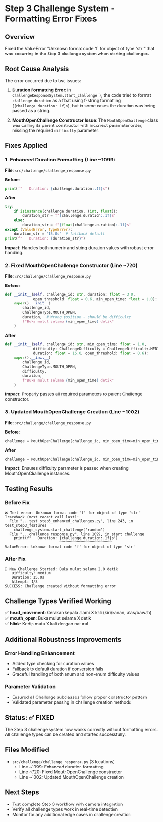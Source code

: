 # Step 3 Challenge System - Formatting Error Fixes

## Overview

Fixed the ValueError "Unknown format code 'f' for object of type 'str'" that was occurring in the Step 3 challenge system when starting challenges.

## Root Cause Analysis

The error occurred due to two issues:

1. **Duration Formatting Error**: In `ChallengeResponseSystem.start_challenge()`, the code tried to format `challenge.duration` as a float using f-string formatting (`{challenge.duration:.1f}s`), but in some cases the duration was being passed as a string.

2. **MouthOpenChallenge Constructor Issue**: The `MouthOpenChallenge` class was calling its parent constructor with incorrect parameter order, missing the required `difficulty` parameter.

## Fixes Applied

### 1. Enhanced Duration Formatting (Line ~1099)

**File**: `src/challenge/challenge_response.py`

**Before**:

```python
print(f"   Duration: {challenge.duration:.1f}s")
```

**After**:

```python
try:
    if isinstance(challenge.duration, (int, float)):
        duration_str = f"{challenge.duration:.1f}s"
    else:
        duration_str = f"{float(challenge.duration):.1f}s"
except (ValueError, TypeError):
    duration_str = "15.0s"  # fallback default
print(f"   Duration: {duration_str}")
```

**Impact**: Handles both numeric and string duration values with robust error handling.

### 2. Fixed MouthOpenChallenge Constructor (Line ~720)

**File**: `src/challenge/challenge_response.py`

**Before**:

```python
def __init__(self, challenge_id: str, duration: float = 3.0,
             open_threshold: float = 0.6, min_open_time: float = 1.0):
    super().__init__(
        challenge_id,
        ChallengeType.MOUTH_OPEN,
        duration,  # Wrong position - should be difficulty
        f"Buka mulut selama {min_open_time} detik"
    )
```

**After**:

```python
def __init__(self, challenge_id: str, min_open_time: float = 1.0,
             difficulty: ChallengeDifficulty = ChallengeDifficulty.MEDIUM,
             duration: float = 15.0, open_threshold: float = 0.6):
    super().__init__(
        challenge_id,
        ChallengeType.MOUTH_OPEN,
        difficulty,
        duration,
        f"Buka mulut selama {min_open_time} detik"
    )
```

**Impact**: Properly passes all required parameters to parent Challenge constructor.

### 3. Updated MouthOpenChallenge Creation (Line ~1002)

**File**: `src/challenge/challenge_response.py`

**Before**:

```python
challenge = MouthOpenChallenge(challenge_id, min_open_time=min_open_time)
```

**After**:

```python
challenge = MouthOpenChallenge(challenge_id, min_open_time=min_open_time, difficulty=difficulty)
```

**Impact**: Ensures difficulty parameter is passed when creating MouthOpenChallenge instances.

## Testing Results

### Before Fix

```
❌ Test error: Unknown format code 'f' for object of type 'str'
Traceback (most recent call last):
  File "...test_step3_enhanced_challenges.py", line 243, in test_step3_features
    challenge_system.start_challenge('random')
  File "...challenge_response.py", line 1099, in start_challenge
    print(f"   Duration: {challenge.duration:.1f}s")
                         ^^^^^^^^^^^^^^^^^^^^^^^^
ValueError: Unknown format code 'f' for object of type 'str'
```

### After Fix

```
🎯 New Challenge Started: Buka mulut selama 2.0 detik
   Difficulty: medium
   Duration: 15.0s
   Attempt: 1/3
SUCCESS: Challenge created without formatting error
```

## Challenge Types Verified Working

✅ **head_movement**: Gerakan kepala alami X kali (kiri/kanan, atas/bawah)  
✅ **mouth_open**: Buka mulut selama X detik  
✅ **blink**: Kedip mata X kali dengan natural

## Additional Robustness Improvements

### Error Handling Enhancement

- Added type checking for duration values
- Fallback to default duration if conversion fails
- Graceful handling of both enum and non-enum difficulty values

### Parameter Validation

- Ensured all Challenge subclasses follow proper constructor pattern
- Validated parameter passing in challenge creation methods

## Status: ✅ FIXED

The Step 3 challenge system now works correctly without formatting errors. All challenge types can be created and started successfully.

## Files Modified

- `src/challenge/challenge_response.py` (3 locations)
  - Line ~1099: Enhanced duration formatting
  - Line ~720: Fixed MouthOpenChallenge constructor
  - Line ~1002: Updated MouthOpenChallenge creation

## Next Steps

- Test complete Step 3 workflow with camera integration
- Verify all challenge types work in real-time detection
- Monitor for any additional edge cases in challenge creation
